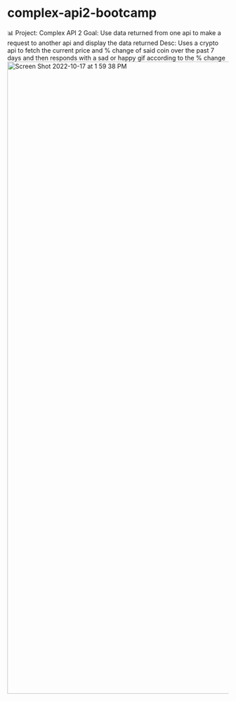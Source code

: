 # complex-api2-bootcamp
📊 Project: Complex API 2
Goal: Use data returned from one api to make a request to another api and display the data returned
Desc: Uses a crypto api to fetch the current price and % change of said coin over the past 7 days and then responds with a sad or happy gif according to the % change 
<img width="1440" alt="Screen Shot 2022-10-17 at 1 59 38 PM" src="https://user-images.githubusercontent.com/113314218/196250301-17c8a4d1-f5a1-4f60-bd96-68ecfb274ef1.png">
